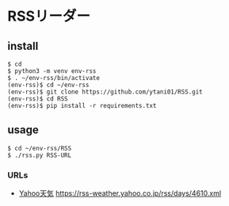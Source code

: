 # RSSリーダー


## install

```
$ cd
$ python3 -m venv env-rss
$ . ~/env-rss/bin/activate
(env-rss)$ cd ~/env-rss
(env-rss)$ git clone https://github.com/ytani01/RSS.git
(env-rss)$ cd RSS
(env-rss)$ pip install -r requirements.txt
```


## usage

```
$ cd ~/env-rss/RSS
$ ./rss.py RSS-URL
```


### URLs

* [Yahoo天気](https://rss-weather.yahoo.co.jp/rss/days/4610.xml)
  https://rss-weather.yahoo.co.jp/rss/days/4610.xml
